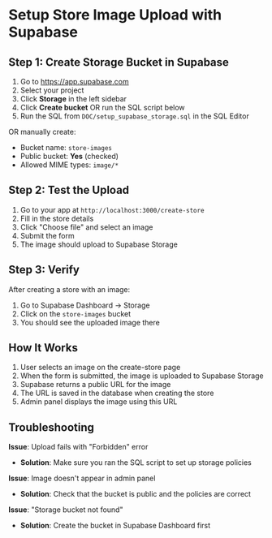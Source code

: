 # Setup Store Image Upload with Supabase

## Step 1: Create Storage Bucket in Supabase

1. Go to https://app.supabase.com
2. Select your project
3. Click **Storage** in the left sidebar
4. Click **Create bucket** OR run the SQL script below
5. Run the SQL from `DOC/setup_supabase_storage.sql` in the SQL Editor

OR manually create:
- Bucket name: `store-images`
- Public bucket: **Yes** (checked)
- Allowed MIME types: `image/*`

## Step 2: Test the Upload

1. Go to your app at `http://localhost:3000/create-store`
2. Fill in the store details
3. Click "Choose file" and select an image
4. Submit the form
5. The image should upload to Supabase Storage

## Step 3: Verify

After creating a store with an image:
1. Go to Supabase Dashboard → Storage
2. Click on the `store-images` bucket
3. You should see the uploaded image there

## How It Works

1. User selects an image on the create-store page
2. When the form is submitted, the image is uploaded to Supabase Storage
3. Supabase returns a public URL for the image
4. The URL is saved in the database when creating the store
5. Admin panel displays the image using this URL

## Troubleshooting

**Issue**: Upload fails with "Forbidden" error
- **Solution**: Make sure you ran the SQL script to set up storage policies

**Issue**: Image doesn't appear in admin panel
- **Solution**: Check that the bucket is public and the policies are correct

**Issue**: "Storage bucket not found"
- **Solution**: Create the bucket in Supabase Dashboard first
